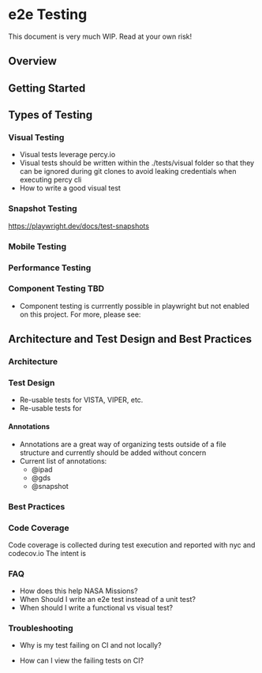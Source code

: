 # e2e Testing

This document is very much WIP. Read at your own risk!

## Overview

## Getting Started

## Types of Testing
### Visual Testing

- Visual tests leverage percy.io
- Visual tests should be written within the ./tests/visual folder so that they can be ignored during git clones to avoid leaking credentials when executing percy cli
- How to write a good visual test

### Snapshot Testing

https://playwright.dev/docs/test-snapshots

### Mobile Testing

### Performance Testing

### Component Testing TBD
- Component testing is currrently possible in playwright but not enabled on this project. For more, please see:

## Architecture and Test Design and Best Practices

### Architecture

### Test Design

- Re-usable tests for VISTA, VIPER, etc.
- Re-usable tests for 

#### Annotations

 - Annotations are a great way of organizing tests outside of a file structure and currently should be added without concern
 - Current list of annotations:
    - @ipad
    - @gds
    - @snapshot

### Best Practices

### Code Coverage

Code coverage is collected during test execution and reported with nyc and codecov.io
The intent is

### FAQ
- How does this help NASA Missions?
- When Should I write an e2e test instead of a unit test?
- When should I write a functional vs visual test?

### Troubleshooting
- Why is my test failing on CI and not locally?

- How can I view the failing tests on CI?
